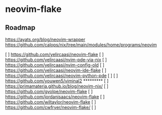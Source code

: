 # neovim-flake

## Roadmap

https://ayats.org/blog/neovim-wrapper
https://github.com/calops/nix/tree/main/modules/home/programs/neovim

[ ] https://github.com/yelircaasi/neovim-flake
[ ] https://github.com/yelircaasi/nvim-pde-via-nix
[ ] https://github.com/yelircaasi/nvim-config-old
[ ] https://github.com/yelircaasi/neovim-ide-flake
[ ] https://github.com/yelircaasi/neovim-python-pde
[ ] 
[ ] https://github.com/youwen5/viminal2 *********
[ ] https://primamateria.github.io/blog/neovim-nix/
[ ] https://github.com/gvolpe/neovim-flake
[ ] https://github.com/jordanisaacs/neovim-flake
[ ] https://github.com/wiltaylor/neovim-flake
[ ] https://github.com/cwfryer/neovim-flake/
[ ] 